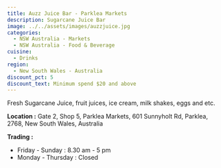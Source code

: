 ```yaml
---
title: Auzz Juice Bar - Parklea Markets
description: Sugarcane Juice Bar
image: ../../assets/images/auzzjuice.jpg
categories:
  - NSW Australia - Markets
  - NSW Australia - Food & Beverage
cuisine:
  - Drinks
region:
  - New South Wales - Australia
discount_pct: 5
discount_text: Minimum spend $20 and above
---
```

Fresh Sugarcane Juice, fruit juices, ice cream, milk shakes, eggs and etc.

**Location :** Gate 2, Shop 5, Parklea Markets, 601 Sunnyholt Rd, Parklea, 2768, New South Wales, Australia

**Trading :** 

* Friday - Sunday : 8.30 am - 5 pm
* Monday - Thursday : Closed
